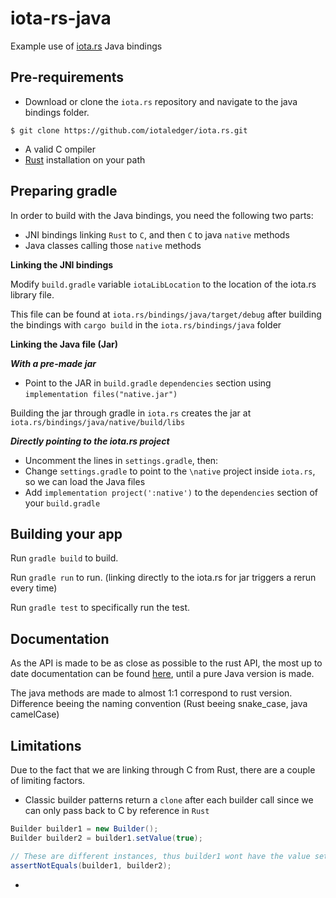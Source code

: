# iota-rs-java
Example use of [iota.rs](https://github.com/iotaledger/iota.rs) Java bindings

## Pre-requirements
- Download or clone the `iota.rs` repository and navigate to the java bindings folder.
```
$ git clone https://github.com/iotaledger/iota.rs.git
```

- A valid C ompiler
- [Rust](https://www.rust-lang.org/tools/install) installation on your path

## Preparing gradle

In order to build with the Java bindings, you need the following two parts:
- JNI bindings linking `Rust` to `C`, and then `C` to java `native` methods
- Java classes calling those `native` methods



**Linking the JNI bindings**

Modify `build.gradle` variable `iotaLibLocation` to the location of the iota.rs library file.

This file can be found at `iota.rs/bindings/java/target/debug` after building the bindings with `cargo build` in the `iota.rs/bindings/java` folder

**Linking the Java file (Jar)**

***With a pre-made jar***
- Point to the JAR in `build.gradle` `dependencies` section using `implementation files("native.jar")`

Building the jar through gradle in `iota.rs` creates the jar at `iota.rs/bindings/java/native/build/libs`

***Directly pointing to the iota.rs project***
- Uncomment the lines in `settings.gradle`, then:
- Change `settings.gradle` to point to the `\native` project inside `iota.rs`, so we can load the Java files
- Add `implementation project(':native')` to the `dependencies` section of your `build.gradle`

## Building your app

Run `gradle build` to build.

Run `gradle run` to run. (linking directly to the iota.rs for jar triggers a rerun every time)

Run `gradle test` to specifically run the test.

## Documentation
As the API is made to be as close as possible to the rust API, the most up to date documentation can be found [here](https://client-lib.docs.iota.org/libraries/rust/index.html), until a pure Java version is made.

The java methods are made to almost 1:1 correspond to rust version. Difference beeing the naming convention (Rust beeing snake_case, java camelCase)

## Limitations

Due to the fact that we are linking through C from Rust, there are a couple of limiting factors.

- Classic builder patterns return a `clone` after each builder call since we can only pass back to C by reference in `Rust`
```Java
Builder builder1 = new Builder();
Builder builder2 = builder1.setValue(true);

// These are different instances, thus builder1 wont have the value set
assertNotEquals(builder1, builder2);
```
- 